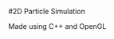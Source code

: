 #2D Particle Simulation 

Made using C++ and OpenGL

  <img src="https://github.com/user-attachments/assets/6c95d101-726b-4080-abda-5d9dd5458edb" alt=""/>
</p>

<p align="center">
  <img src="https://github.com/user-attachments/assets/8d9b1257-3759-47a8-ac7d-5e4a3ba0b842" alt=""/>
</p>



